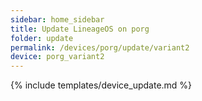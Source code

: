 ```yaml
---
sidebar: home_sidebar
title: Update LineageOS on porg
folder: update
permalink: /devices/porg/update/variant2
device: porg_variant2
---
```

{% include templates/device_update.md %}
